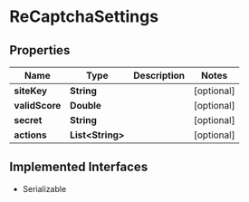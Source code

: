 

# ReCaptchaSettings


## Properties

| Name | Type | Description | Notes |
|------------ | ------------- | ------------- | -------------|
|**siteKey** | **String** |  |  [optional] |
|**validScore** | **Double** |  |  [optional] |
|**secret** | **String** |  |  [optional] |
|**actions** | **List&lt;String&gt;** |  |  [optional] |


## Implemented Interfaces

* Serializable


